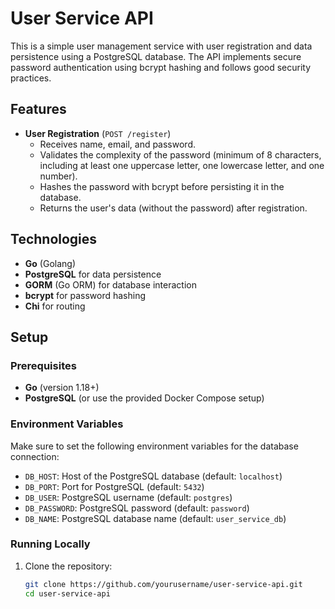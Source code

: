 # User Service API

This is a simple user management service with user registration and data persistence using a PostgreSQL database. The API implements secure password authentication using bcrypt hashing and follows good security practices.

## Features

- **User Registration** (`POST /register`)
  - Receives name, email, and password.
  - Validates the complexity of the password (minimum of 8 characters, including at least one uppercase letter, one lowercase letter, and one number).
  - Hashes the password with bcrypt before persisting it in the database.
  - Returns the user's data (without the password) after registration.

## Technologies

- **Go** (Golang)
- **PostgreSQL** for data persistence
- **GORM** (Go ORM) for database interaction
- **bcrypt** for password hashing
- **Chi** for routing

## Setup

### Prerequisites

- **Go** (version 1.18+)
- **PostgreSQL** (or use the provided Docker Compose setup)

### Environment Variables

Make sure to set the following environment variables for the database connection:

- `DB_HOST`: Host of the PostgreSQL database (default: `localhost`)
- `DB_PORT`: Port for PostgreSQL (default: `5432`)
- `DB_USER`: PostgreSQL username (default: `postgres`)
- `DB_PASSWORD`: PostgreSQL password (default: `password`)
- `DB_NAME`: PostgreSQL database name (default: `user_service_db`)

### Running Locally

1. Clone the repository:
   ```bash
   git clone https://github.com/yourusername/user-service-api.git
   cd user-service-api
